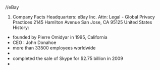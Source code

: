 //eBay
1. Company Facts
Headquarters:
  eBay Inc.
  Attn: Legal - Global Privacy Practices
  2145 Hamilton Avenue
  San Jose, CA 95125
  United States
History:
- founded by Pierre Omidyar in 1995, California
- CEO : John Donahoe
- more than 33500 employees worldwide
- 
- completed the sale of Skype for $2.75 billion in 2009
- 
